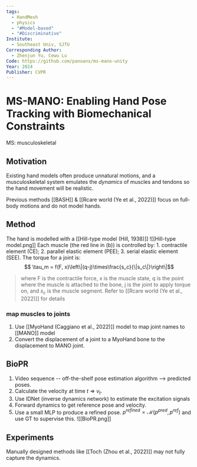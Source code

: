 ```yaml
---
tags:
  - HandMesh
  - physics
  - "#Model-based"
  - "#Discriminative"
Institute:
  - Southeast Univ, SJTU
Corresponding Author:
  - Zhenjun Yu, Cewu Lu
Code: https://github.com/panoanx/ms-mano-unity
Year: 2024
Publisher: CVPR
---
```

# MS-MANO: Enabling Hand Pose Tracking with Biomechanical Constraints
MS: musculoskeletal
## Motivation
Existing hand models often produce unnatural motions, and a musculoskeletal system emulates the *dynamics* of muscles and tendons so the hand movement will be realistic.

Previous methods [[BASH]] & [[Rcare world (Ye et al., 2022)]] focus on full-body motions and do not model hands.

## Method
The hand is modelled with a [[Hill-type model (Hill, 1938)]]
![[Hill-type model.png]]
Each muscle (the red line in (b)) is controlled by: 1. contractile element (CE); 2. parallel elastic element (PEE); 3. serial elastic element (SEE).
The torque for a joint is:
$$ \tau_m = f(F, x)\left\|(q-j)\times\frac{s_c}{\|s_c\|}\right\|$$
> where F is the contractile force, x is the muscle state, q is the point where the muscle is attached to the bone, j is the joint to apply torque on, and $s_c$ is the muscle segment. Refer to [[Rcare world (Ye et al., 2022)]] for details
### map muscles to joints
1. Use [[MyoHand (Caggiano et al., 2022)]] model to map joint names to [[MANO]] model
2. Convert the displacement of a joint to a MyoHand bone to the displacement to MANO joint.
## BioPR
1. Video sequence -- off-the-shelf pose estimation algorithm --> predicted poses.
2. Calculate the velocity at time $t$ => $v_t$.
3. Use IDNet (inverse dynamics network) to estimate the excitation signals
4. Forward dynamics to get reference pose and velocity.
5. Use a small MLP to produce a refined pose. $p^{refined} = \mathcal{M}(p^{pred}, p^{ref})$ and use GT to supervise this.
![[BioPR.png]]
## Experiments
Manually designed methods like [[Toch (Zhou et al., 2022)]] may not fully capture the dynamics.
